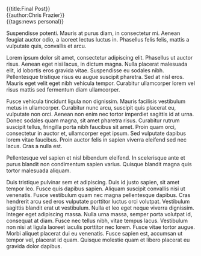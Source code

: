 {{title:Final Post}}  
{{author:Chris Frazier}}  
{{tags:news personal}}  

Suspendisse potenti. Mauris at purus diam, in consectetur mi. Aenean feugiat auctor odio, a laoreet lectus luctus in. Phasellus felis felis, mattis a vulputate quis, convallis et arcu.

Lorem ipsum dolor sit amet, consectetur adipiscing elit. Phasellus ut auctor risus. Aenean eget nisi lacus, in dictum magna. Nulla placerat malesuada elit, id lobortis eros gravida vitae. Suspendisse eu sodales nibh. Pellentesque tristique risus eu augue suscipit pharetra. Sed at nisl eros. Mauris eget velit eget nibh vehicula tempor. Curabitur ullamcorper lorem vel risus mattis sed fermentum diam ullamcorper.

Fusce vehicula tincidunt ligula non dignissim. Mauris facilisis vestibulum metus in ullamcorper. Curabitur nunc arcu, suscipit quis placerat eu, vulputate non orci. Aenean non enim nec tortor imperdiet sagittis id at urna. Donec sodales quam magna, sit amet pharetra risus. Curabitur rutrum suscipit tellus, fringilla porta nibh faucibus sit amet. Proin quam orci, consectetur in auctor et, ullamcorper eget ipsum. Sed vulputate dapibus lorem vitae faucibus. Proin auctor felis in sapien viverra eleifend sed nec lacus. Cras a nulla est.

Pellentesque vel sapien et nisl bibendum eleifend. In scelerisque ante et purus blandit non condimentum sapien varius. Quisque blandit magna quis tortor malesuada aliquam.

Duis tristique pulvinar sem et adipiscing. Duis id justo sapien, sit amet tempor leo. Fusce quis dapibus sapien. Aliquam suscipit convallis nisi ut venenatis. Fusce vestibulum quam nec magna pellentesque dapibus. Cras hendrerit arcu sed eros vulputate porttitor luctus orci volutpat. Vestibulum sagittis blandit erat ut vestibulum. Nulla et leo eget neque viverra dignissim. Integer eget adipiscing massa. Nulla urna massa, semper porta volutpat id, consequat at diam. Fusce nec tellus nibh, vitae tempus lacus. Vestibulum non nisi at ligula laoreet iaculis porttitor nec lorem. Fusce vitae tortor augue. Morbi aliquet placerat dui eu venenatis. Fusce sapien est, accumsan ut tempor vel, placerat id quam. Quisque molestie quam et libero placerat eu gravida dolor dapibus.

